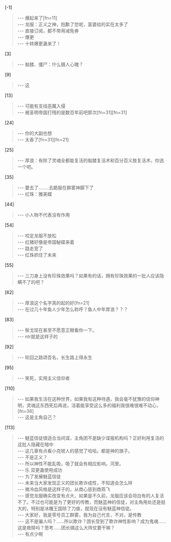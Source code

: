 
[-1] 
>--- 爆起来了[fn=11]<br>
>--- 龙服：正义之神，抱歉了您呢，富婆给的实在太多了<br>
>--- 直接订阅，都不带用减免券<br>
>--- 爆更<br>
>--- 十转爆更蛊来了！<br>

[3] 
>--- 骷髅、僵尸：什么摄人心魄？<br>

[9] 
>--- 这<br>

[13] 
>--- 可能有支线恶魔入侵<br>
>--- 被圣明帝国打残的是数百年前吧那次[fn=31][fn=31]<br>

[24] 
>--- 你的大副也想<br>
>--- 太香了[fn=31][fn=21]<br>

[25] 
>--- 厚浪：有除了灵魂全都能复活的骷髅复活术和百分百义肢复活术，你选一个吧。<br>

[35] 
>--- 要去了........去跪服在群雾神脚下了<br>
>--- 红珠：雅美蝶<br>

[44] 
>--- 小人物不代表没有作用<br>

[54] 
>--- 咬定龙服不放松<br>
>--- 红猪好像是帝国秘碟来着<br>
>--- 路走宽了<br>
>--- 红珠抓住了未来<br>

[55] 
>--- 三刀身上没有珍珠效果吗？如果有的话，拥有珍珠效果的一批人应该隐瞒不了的吧？<br>

[62] 
>--- 厚浪这个名字真的起的好[fn=21]<br>
>--- 在过几十年鱼人少年怎么称呼？鱼人中年厚浪？？？<br>

[83] 
>--- 鬃戈现在甚至不愿意正眼看你一下。<br>
>--- ntr就是这样子的<br>

[92] 
>--- 轮回之路颂吾名，长生路上得永生<br>

[95] 
>--- 笑死，实用主义信仰者<br>

[110] 
>--- 如果我生活在这种世界，如果我有这种待遇，我会毫不犹豫的信仰神明，灵魂这东西死后再说，活着能享受这么多的福利我很难很难不动心，[fn=38]<br>
>--- 这是主角自己？<br>

[113] 
>--- 魅蓝信徒很适合当间谍，主角团不是缺少谍报机构吗？正好利用复活的这批人隐藏在暗中<br>
>--- 这几章有点看小克唬人的感觉了哈哈。都是神的旗子。<br>
>--- 不是正义？<br>
>--- 所以神性不能乱吸，吸了就会有相应影响。河里。<br>
>--- 乐  双更蛊使用成功<br>
>--- 为了发展魅蓝信徒<br>
>--- 未来当大家发现正义的团长欺诈成性，不知道会怎么样<br>
>--- 微冷血风格是这样子的，从商心慈到商燕飞<br>
>--- 感觉龙服确实改变有点大，如果是不久前，龙服应该会坦白有的人复活不了。不过也可能是为了更好的传教，而魅蓝神的信徒，对主角用处还是挺大的，特别是冰雕王国除了刀痕，就现在没有魅蓝神信徒。<br>
>--- 大家好，我是零号员工群雾，我为自己代言，不对，是传教<br>
>--- 这不是骗人吗？……所以欺诈？团长受到了欺诈神性影响？成为鬼魂……这是救赎吗？思考……团长搞这么大阵仗要干嘛？<br>
>--- 有点少啊<br>
